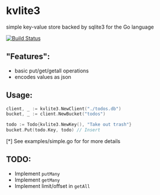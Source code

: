 kvlite3
========
simple key-value store backed by sqlite3 for the Go language

[![Build Status](https://travis-ci.org/walkr/kvlite3.svg?branch=master)](https://travis-ci.org/walkr/kvlite3)

## "Features":

 * basic put/get/getall operations
 * encodes values as json


## Usage:

```go
client, _ := kvlite3.NewClient("./todos.db")
bucket, _ := client.NewBucket("todos")

todo := Todo{kvlite3.NewKey(), "Take out trash"}
bucket.Put(todo.Key, todo) // Insert
```

[*] See examples/simple.go for for more details


## TODO:

 * Implement `putMany`
 * Implement `getMany`
 * Implement limit/offset in `getAll`

